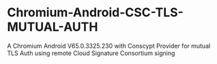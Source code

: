 # Chromium-Android-CSC-TLS-MUTUAL-AUTH
A Chromium Android V65.0.3325.230 with Conscypt Provider for mutual TLS Auth using remote  Cloud Signature Consortium signing
